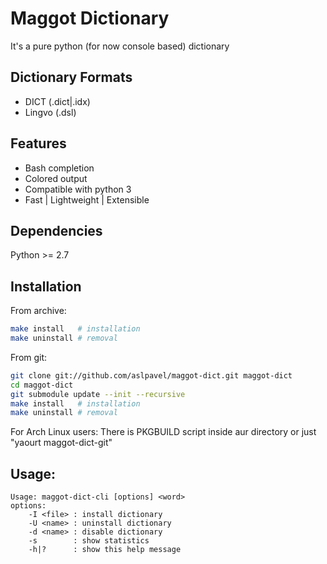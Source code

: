 Maggot Dictionary
=================
It's a pure python (for now console based) dictionary

Dictionary Formats
------------------
* DICT   (.dict|.idx)
* Lingvo (.dsl)


Features
--------
* Bash completion
* Colored output
* Compatible with python 3
* Fast | Lightweight | Extensible


Dependencies
------------
Python >= 2.7


Installation
------------
From archive:
```bash
make install   # installation
make uninstall # removal
```

From git:
```bash
git clone git://github.com/aslpavel/maggot-dict.git maggot-dict
cd maggot-dict
git submodule update --init --recursive
make install   # installation
make uninstall # removal
```

For Arch Linux users:
    There is PKGBUILD script inside aur directory or just "yaourt maggot-dict-git"


Usage:
-----
```
Usage: maggot-dict-cli [options] <word>
options:
    -I <file> : install dictionary
    -U <name> : uninstall dictionary
    -d <name> : disable dictionary
    -s        : show statistics
    -h|?      : show this help message

```